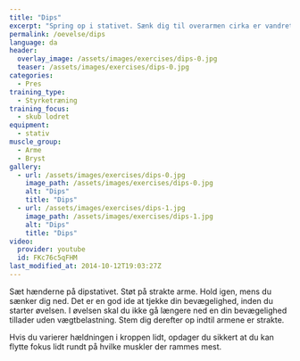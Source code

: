 ```yaml
---
title: "Dips"
excerpt: "Spring op i stativet. Sænk dig til overarmen cirka er vandret og pres dig op igen."
permalink: /oevelse/dips
language: da
header:
  overlay_image: /assets/images/exercises/dips-0.jpg
  teaser: /assets/images/exercises/dips-0.jpg
categories:
  - Pres
training_type: 
  - Styrketræning
training_focus: 
  - skub lodret
equipment:
  - stativ
muscle_group:
  - Arme
  - Bryst
gallery:
  - url: /assets/images/exercises/dips-0.jpg
    image_path: /assets/images/exercises/dips-0.jpg
    alt: "Dips"
    title: "Dips"
  - url: /assets/images/exercises/dips-1.jpg
    image_path: /assets/images/exercises/dips-1.jpg
    alt: "Dips"
    title: "Dips"
video:
  provider: youtube
  id: FKc76c5qFHM
last_modified_at: 2014-10-12T19:03:27Z
---
```


Sæt hænderne på dipstativet. Støt på strakte arme. Hold igen, mens du sænker dig ned. Det er en god ide at tjekke din bevægelighed, inden du starter øvelsen. I øvelsen skal du ikke gå længere ned en din bevægelighed tillader uden vægtbelastning. Stem dig derefter op indtil armene er strakte.

Hvis du varierer hældningen i kroppen lidt, opdager du sikkert at du kan flytte fokus lidt rundt på hvilke muskler der rammes mest.
